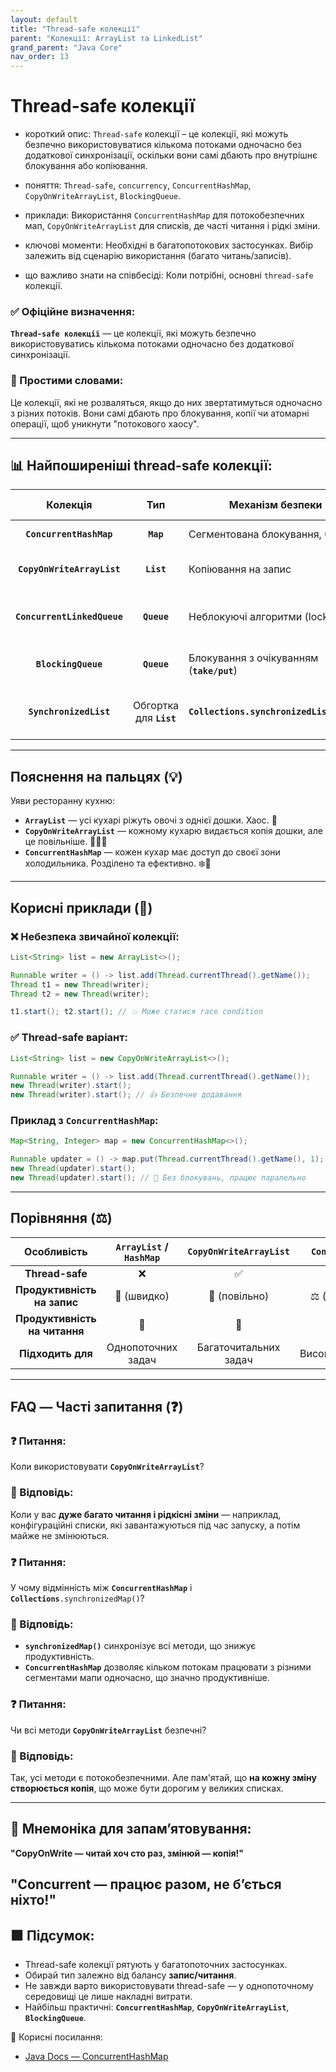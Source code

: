 ```yaml
---
layout: default
title: "Thread-safe колекції"
parent: "Колекції: ArrayList та LinkedList"
grand_parent: "Java Core"
nav_order: 13
---
```


# Thread-safe колекції

* короткий опис: `Thread-safe` колекції – це колекції, які можуть безпечно використовуватися кількома потоками одночасно без додаткової синхронізації, оскільки вони самі дбають про внутрішнє блокування або копіювання.

* поняття: `Thread-safe`, `concurrency`, `ConcurrentHashMap`, `CopyOnWriteArrayList`, `BlockingQueue`.

* приклади: Використання `ConcurrentHashMap` для потокобезпечних мап, `CopyOnWriteArrayList` для списків, де часті читання і рідкі зміни.

* ключові моменти: Необхідні в багатопотокових застосунках. Вибір залежить від сценарію використання (багато читань/записів).

* що важливо знати на співбесіді: Коли потрібні, основні `thread-safe` колекції.

### **✅ Офіційне визначення:**

**`Thread-safe колекції`** — це колекції, які можуть безпечно використовуватись кількома потоками одночасно без додаткової синхронізації.

### **🧠 Простими словами:**

Це колекції, які не розваляться, якщо до них звертатимуться одночасно з різних потоків. Вони самі дбають про блокування, копії чи атомарні операції, щоб уникнути "потокового хаосу".

---

## **📊 Найпоширеніші thread-safe колекції:**

| Колекція | Тип | Механізм безпеки | Підходить для |
| :---: | :---: | ----- | ----- |
| **`ConcurrentHashMap`** | **`Map`** | Сегментована блокування, CAS | Часті читання та записи |
| **`CopyOnWriteArrayList`** | **`List`** | Копіювання на запис | Часті читання, рідкі зміни |
| **`ConcurrentLinkedQueue`** | **`Queue`** | Неблокуючі алгоритми (lock-free) | Висока конкуренція між потоками |
| **`BlockingQueue`** | **`Queue`** | Блокування з очікуванням (**`take/put`**) | Очікування між потоками |
| **`SynchronizedList`** | Обгортка для **`List`** | **`Collections.synchronizedList(list)`** | Просте рішення, базова синхронізація |

---

## **Пояснення на пальцях (💡)**

Уяви ресторанну кухню:

* **`ArrayList`** — усі кухарі ріжуть овочі з однієї дошки. Хаос. 🥴
* **`CopyOnWriteArrayList`** — кожному кухарю видається копія дошки, але це повільніше. 🧑‍🍳📄
* **`ConcurrentHashMap`** — кожен кухар має доступ до своєї зони холодильника. Розділено та ефективно. ❄️🥕

---

## **Корисні приклади (🧪)**

### **❌ Небезпека звичайної колекції:**

```java
List<String> list = new ArrayList<>();

Runnable writer = () -> list.add(Thread.currentThread().getName());
Thread t1 = new Thread(writer);
Thread t2 = new Thread(writer);

t1.start(); t2.start(); // 💥 Може статися race condition
```

### **✅ Thread-safe варіант:**

```java
List<String> list = new CopyOnWriteArrayList<>();

Runnable writer = () -> list.add(Thread.currentThread().getName());
new Thread(writer).start();
new Thread(writer).start(); // 👍 Безпечне додавання
```

### **Приклад з `ConcurrentHashMap`:**

```java
Map<String, Integer> map = new ConcurrentHashMap<>();

Runnable updater = () -> map.put(Thread.currentThread().getName(), 1);
new Thread(updater).start();
new Thread(updater).start(); // 🧠 Без блокувань, працює паралельно
```

---

## **Порівняння (⚖️)**

| Особливість | `ArrayList` / `HashMap` | `CopyOnWriteArrayList` | `ConcurrentHashMap` |
| :---: | :---: | :---: | :---: |
| **Thread-safe** | ❌ | ✅ | ✅ |
| **Продуктивність на запис** | 🔼 (швидко) | 🔽 (повільно) | ⚖️ (збалансовано) |
| **Продуктивність на читання** | 🔼 | 🔼 | 🔼 |
| **Підходить для** | Однопоточних задач | Багаточитальних задач | Високонванкурентних |

---

## **FAQ — Часті запитання (❓)**

### **❓ Питання:**

Коли використовувати **`CopyOnWriteArrayList`**?

### **💬 Відповідь:**

Коли у вас **дуже багато читання і рідкісні зміни** — наприклад, конфігураційні списки, які завантажуються під час запуску, а потім майже не змінюються.

####

### **❓ Питання:**

У чому відмінність між **`ConcurrentHashMap`** і **`Collections`**`.synchronizedMap()`?

### **💬 Відповідь:**

* **`synchronizedMap()`** синхронізує всі методи, що знижує продуктивність.
* **`ConcurrentHashMap`** дозволяє кільком потокам працювати з різними сегментами мапи одночасно, що значно продуктивніше.

####

### **❓ Питання:**

Чи всі методи **`CopyOnWriteArrayList`** безпечні?

### **💬 Відповідь:**

Так, усі методи є потокобезпечними. Але пам'ятай, що **на кожну зміну створюється копія**, що може бути дорогим у великих списках.

---

## **🧠 Мнемоніка для запам’ятовування:**

**"CopyOnWrite — читай хоч сто раз, змінюй — копія\!"**

**"Concurrent — працює разом, не б’ється ніхто\!"**
---

## **🟩 Підсумок:**

* Thread-safe колекції рятують у багатопоточних застосунках.
* Обирай тип залежно від балансу **запис/читання**.
* Не завжди варто використовувати thread-safe — у однопоточному середовищі це лише накладні витрати.
* Найбільш практичні: **`ConcurrentHashMap`**, **`CopyOnWriteArrayList`**, **`BlockingQueue`**.

🔗 Корисні посилання:

* [Java Docs — ConcurrentHashMap](https://docs.oracle.com/javase/8/docs/api/java/util/concurrent/ConcurrentHashMap.html)
